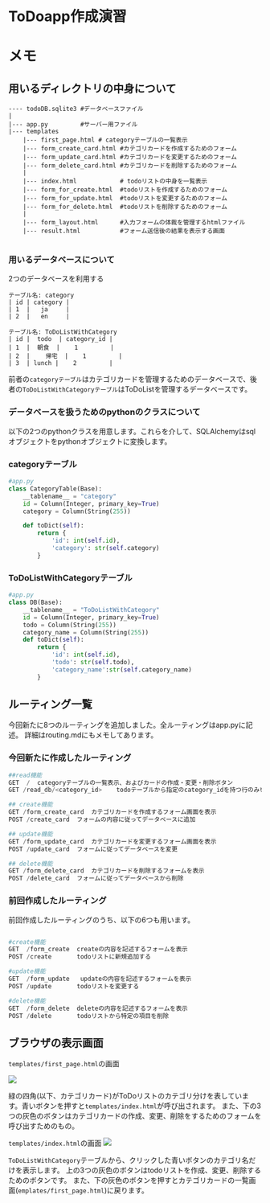 # ToDoapp作成演習

# メモ
## 用いるディレクトリの中身について
```
---- todoDB.sqlite3 #データベースファイル
|
|--- app.py         #サーバー用ファイル
|--- templates
    |--- first_page.html # categoryテーブルの一覧表示
    |--- form_create_card.html #カテゴリカードを作成するためのフォーム
    |--- form_update_card.html #カテゴリカードを変更するためのフォーム
    |--- form_delete_card.html #カテゴリカードを削除するためのフォーム
    |
    |--- index.html            # todoリストの中身を一覧表示
    |--- form_for_create.html  #todoリストを作成するためのフォーム
    |--- form_for_update.html  #todoリストを変更するためのフォーム
    |--- form_for_delete.html  #todoリストを削除するためのフォーム
    |
    |--- form_layout.html      #入力フォームの体裁を管理するhtmlファイル
    |--- result.html           #フォーム送信後の結果を表示する画面


```
### 用いるデータベースについて
2つのデータベースを利用する
```
テーブル名: category
| id | category |
| 1  |   ja     |
| 2  |   en     |
```
```
テーブル名: ToDoListWithCategory
| id |  todo  | category_id |
| 1  |  朝食  |    1         |
| 2  | 　　帰宅  |    1         |
| 3  | lunch |    2         |
```
前者の```categoryテーブル```はカテゴリカードを管理するためのデータベースで、後者の```ToDoListWithCategoryテーブル```はToDoListを管理するデータベースです。

### データベースを扱うためのpythonのクラスについて
以下の2つのpythonクラスを用意します。これらを介して、SQLAlchemyはsqlオブジェクトをpythonオブジェクトに変換します。
### categoryテーブル
```python
#app.py
class CategoryTable(Base):
    __tablename__ = "category"
    id = Column(Integer, primary_key=True)
    category = Column(String(255))

    def toDict(self):
        return {
            'id': int(self.id),
            'category': str(self.category)
        }
```
### ToDoListWithCategoryテーブル
```python
#app.py
class DB(Base):
    __tablename__ = "ToDoListWithCategory"
    id = Column(Integer, primary_key=True)
    todo = Column(String(255))
    category_name = Column(String(255))
    def toDict(self):
        return {
            'id': int(self.id),
            'todo': str(self.todo),
            'category_name':str(self.category_name)
        }
```


## ルーティング一覧
今回新たに8つのルーティングを追加しました。全ルーティングはapp.pyに記述。
詳細はrouting.mdにもメモしてあります。

### 今回新たに作成したルーティング
```python
##read機能
GET  /  categoryテーブルの一覧表示、およびカードの作成・変更・削除ボタン
GET /read_db/<category_id>    todoテーブルから指定のcategory_idを持つ行のみを抽出して表示

## create機能
GET /form_create_card  カテゴリカードを作成するフォーム画面を表示
POST /create_card  フォームの内容に従ってデータベースに追加

## update機能
GET /form_update_card  カテゴリカードを変更するフォーム画面を表示
POST /update_card  フォームに従ってデータベースを変更

## delete機能
GET /form_delete_card  カテゴリカードを削除するフォームを表示
POST /delete_card  フォームに従ってデータベースから削除

```

### 前回作成したルーティング
前回作成したルーティングのうち、以下の6つも用います。
```python

#create機能
GET  /form_create  createの内容を記述するフォームを表示
POST /create       todoリストに新規追加する

#update機能
GET  /form_update   updateの内容を記述するフォームを表示
POST /update       todoリストを変更する

#delete機能
GET  /form_delete  deleteの内容を記述するフォームを表示
POST /delete       todoリストから特定の項目を削除

```

## ブラウザの表示画面
```templates/first_page.html```の画面

<img src="https://user-images.githubusercontent.com/70735561/146122758-d89453a8-8226-46d6-8cf2-19d3ebf0909e.png">


緑の四角(以下、カテゴリカード)がToDoリストのカテゴリ分けを表しています。青いボタンを押すと```templates/index.html```が呼び出されます。
また、下の3つの灰色のボタンはカテゴリカードの作成、変更、削除をするためのフォームを呼び出すためのもの。

```templates/index.html```の画面
<img src="https://user-images.githubusercontent.com/70735561/146122991-3457c62c-d357-4bf4-8855-12cc6beb9345.png">

```ToDoListWithCategory```テーブルから、クリックした青いボタンのカテゴリ名だけを表示します。
上の3つの灰色のボタンはtodoリストを作成、変更、削除するためのボタンです。
また、下の灰色のボタンを押すとカテゴリカードの一覧画面(```emplates/first_page.html```)に戻ります。
